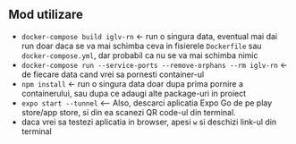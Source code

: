 ## Mod utilizare

- `docker-compose build iglv-rn` <- run o singura data, eventual mai dai run doar daca se va mai schimba ceva in fisierele `Dockerfile` sau `docker-compose.yml`, dar probabil ca nu se va mai schimba nimic
- `docker-compose run --service-ports --remove-orphans --rm iglv-rn` <- de fiecare data cand vrei sa pornesti container-ul
- `npm install` <- run o singura data doar dupa prima pornire a containerului, sau dupa ce adaugi alte package-uri in proiect
- `expo start --tunnel` <-- Also, descarci aplicatia Expo Go de pe play store/app store, si din ea scanezi QR code-ul din terminal.
- daca vrei sa testezi aplicatia in browser, apesi `w` si deschizi link-ul din terminal